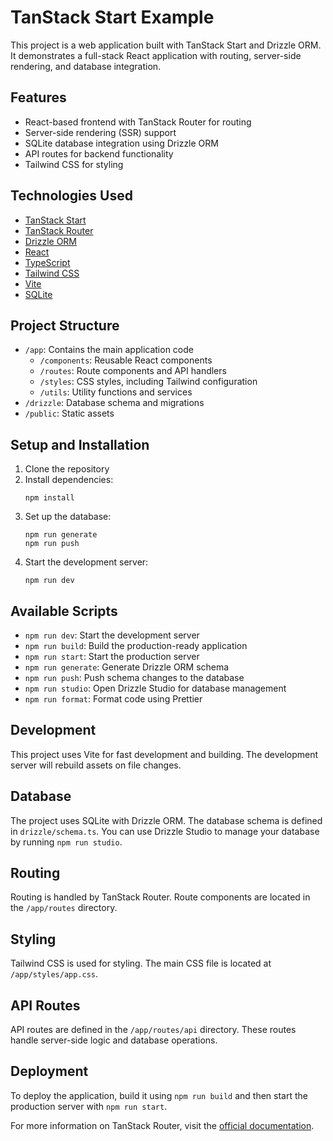 # TanStack Start Example

This project is a web application built with TanStack Start and Drizzle ORM. It demonstrates a
full-stack React application with routing, server-side rendering, and database integration.

## Features

- React-based frontend with TanStack Router for routing
- Server-side rendering (SSR) support
- SQLite database integration using Drizzle ORM
- API routes for backend functionality
- Tailwind CSS for styling

## Technologies Used

- [TanStack Start](https://tanstack.com/start)
- [TanStack Router](https://tanstack.com/router)
- [Drizzle ORM](https://orm.drizzle.team/)
- [React](https://reactjs.org/)
- [TypeScript](https://www.typescriptlang.org/)
- [Tailwind CSS](https://tailwindcss.com/)
- [Vite](https://vitejs.dev/)
- [SQLite](https://www.sqlite.org/)

## Project Structure

- `/app`: Contains the main application code
  - `/components`: Reusable React components
  - `/routes`: Route components and API handlers
  - `/styles`: CSS styles, including Tailwind configuration
  - `/utils`: Utility functions and services
- `/drizzle`: Database schema and migrations
- `/public`: Static assets

## Setup and Installation

1. Clone the repository
2. Install dependencies:
   ```
   npm install
   ```
3. Set up the database:
   ```
   npm run generate
   npm run push
   ```
4. Start the development server:
   ```
   npm run dev
   ```

## Available Scripts

- `npm run dev`: Start the development server
- `npm run build`: Build the production-ready application
- `npm run start`: Start the production server
- `npm run generate`: Generate Drizzle ORM schema
- `npm run push`: Push schema changes to the database
- `npm run studio`: Open Drizzle Studio for database management
- `npm run format`: Format code using Prettier

## Development

This project uses Vite for fast development and building. The development server will rebuild assets
on file changes.

## Database

The project uses SQLite with Drizzle ORM. The database schema is defined in `drizzle/schema.ts`. You
can use Drizzle Studio to manage your database by running `npm run studio`.

## Routing

Routing is handled by TanStack Router. Route components are located in the `/app/routes` directory.

## Styling

Tailwind CSS is used for styling. The main CSS file is located at `/app/styles/app.css`.

## API Routes

API routes are defined in the `/app/routes/api` directory. These routes handle server-side logic and
database operations.

## Deployment

To deploy the application, build it using `npm run build` and then start the production server with
`npm run start`.

For more information on TanStack Router, visit the
[official documentation](https://tanstack.com/router).
